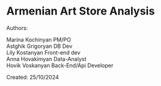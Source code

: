 # Armenian Art Store Analysis

Authors: <br>

Marina Kochinyan PM/PO <br>
Astghik Grigoryan DB Dev<br>
Lily Kostanyan Front-end dev<br>
Anna Hovakimyan Data-Analyst<br>
Hovik Voskanyan Back-End/Api Developer <br>

Created: 25/10/2024